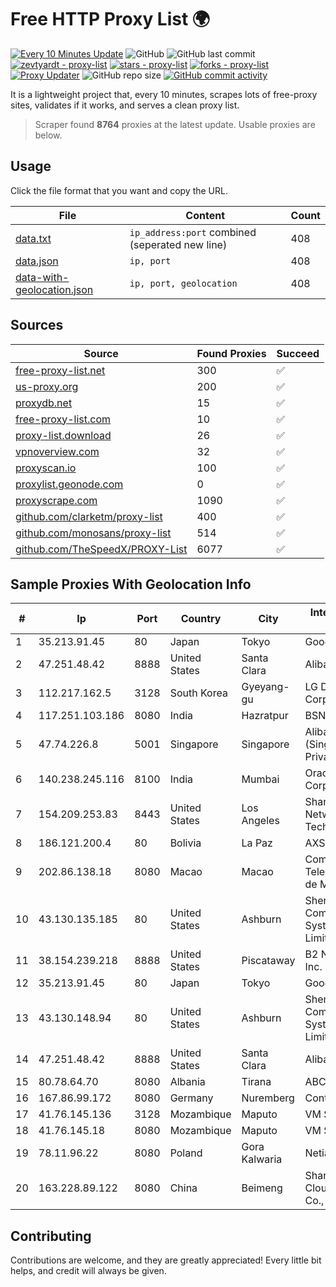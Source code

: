 
# Free HTTP Proxy List 🌍

[![Every 10 Minutes Update](https://github.com/mertguvencli/http-proxy-list/actions/workflows/main.yml/badge.svg?branch=main)](https://github.com/mertguvencli/http-proxy-list/actions/workflows/main.yml)
![GitHub](https://img.shields.io/github/license/mertguvencli/http-proxy-list)
![GitHub last commit](https://img.shields.io/github/last-commit/mertguvencli/http-proxy-list)
[![zevtyardt - proxy-list](https://img.shields.io/static/v1?label=zevtyardt&message=proxy-list&color=blue&logo=github)](https://github.com/zevtyardt/proxy-list "Go to GitHub repo")
[![stars - proxy-list](https://img.shields.io/github/stars/zevtyardt/proxy-list?style=social)](https://github.com/zevtyardt/proxy-list)
[![forks - proxy-list](https://img.shields.io/github/forks/zevtyardt/proxy-list?style=social)](https://github.com/zevtyardt/proxy-list)
[![Proxy Updater](https://github.com/zevtyardt/proxy-list/workflows/Proxy%20Updater/badge.svg)](https://github.com/zevtyardt/proxy-list/actions?query=workflow:"Proxy+Updater")
![GitHub repo size](https://img.shields.io/github/repo-size/zevtyardt/proxy-list)
[![GitHub commit activity](https://img.shields.io/github/commit-activity/m/zevtyardt/proxy-list?logo=commits)](https://github.com/zevtyardt/proxy-list/commits/main)

It is a lightweight project that, every 10 minutes, scrapes lots of free-proxy sites, validates if it works, and serves a clean proxy list.

> Scraper found **8764** proxies at the latest update. Usable proxies are below.

## Usage

Click the file format that you want and copy the URL.

|File|Content|Count|
|----|-------|-----|
|[data.txt](https://raw.githubusercontent.com/mertguvencli/http-proxy-list/main/proxy-list/data.txt)|`ip_address:port` combined (seperated new line)|408|
|[data.json](https://raw.githubusercontent.com/mertguvencli/http-proxy-list/main/proxy-list/data.json)|`ip, port`|408|
|[data-with-geolocation.json](https://raw.githubusercontent.com/mertguvencli/http-proxy-list/main/proxy-list/data-with-geolocation.json)|`ip, port, geolocation`|408|

## Sources

|Source|Found Proxies|Succeed|
|------|-------------|-------|
|[free-proxy-list.net](https://free-proxy-list.net)|300|✅|
|[us-proxy.org](https://www.us-proxy.org)|200|✅|
|[proxydb.net](http://proxydb.net)|15|✅|
|[free-proxy-list.com](https://free-proxy-list.com/?page=&port=&type%5B%5D=http&type%5B%5D=https&up_time=0&search=Search)|10|✅|
|[proxy-list.download](https://www.proxy-list.download/HTTP)|26|✅|
|[vpnoverview.com](https://vpnoverview.com/privacy/anonymous-browsing/free-proxy-servers)|32|✅|
|[proxyscan.io](https://www.proxyscan.io)|100|✅|
|[proxylist.geonode.com](https://proxylist.geonode.com/api/proxy-list?limit=300&page=1&sort_by=lastChecked&sort_type=desc&protocols=http,https)|0|✅|
|[proxyscrape.com](https://api.proxyscrape.com/v2/?request=displayproxies&protocol=http&timeout=10000&country=all&ssl=all&anonymity=all)|1090|✅|
|[github.com/clarketm/proxy-list](https://raw.githubusercontent.com/clarketm/proxy-list/master/proxy-list-raw.txt)|400|✅|
|[github.com/monosans/proxy-list](https://raw.githubusercontent.com/monosans/proxy-list/main/proxies/http.txt)|514|✅|
|[github.com/TheSpeedX/PROXY-List](https://raw.githubusercontent.com/TheSpeedX/PROXY-List/master/http.txt)|6077|✅|


## Sample Proxies With Geolocation Info

|#|Ip|Port|Country|City|Internet Service Provider|
|-|--|----|-------|----|-------------------------|
|1|35.213.91.45|80|Japan|Tokyo|Google LLC|
|2|47.251.48.42|8888|United States|Santa Clara|Alibaba.com LLC|
|3|112.217.162.5|3128|South Korea|Gyeyang-gu|LG DACOM Corporation|
|4|117.251.103.186|8080|India|Hazratpur|BSNL Internet|
|5|47.74.226.8|5001|Singapore|Singapore|Alibaba Cloud (Singapore) Private Limited|
|6|140.238.245.116|8100|India|Mumbai|Oracle Corporation|
|7|154.209.253.83|8443|United States|Los Angeles|Shanghai Ruisu Network Technology|
|8|186.121.200.4|80|Bolivia|La Paz|AXS Bolivia S. A.|
|9|202.86.138.18|8080|Macao|Macao|Companhia de Telecomunicacoes de Macau|
|10|43.130.135.185|80|United States|Ashburn|Shenzhen Tencent Computer Systems Company Limited|
|11|38.154.239.218|8888|United States|Piscataway|B2 Net Solutions Inc.|
|12|35.213.91.45|80|Japan|Tokyo|Google LLC|
|13|43.130.148.94|80|United States|Ashburn|Shenzhen Tencent Computer Systems Company Limited|
|14|47.251.48.42|8888|United States|Santa Clara|Alibaba.com LLC|
|15|80.78.64.70|8080|Albania|Tirana|ABCom|
|16|167.86.99.172|8080|Germany|Nuremberg|Contabo GmbH|
|17|41.76.145.136|3128|Mozambique|Maputo|VM  S.A|
|18|41.76.145.18|8080|Mozambique|Maputo|VM  S.A|
|19|78.11.96.22|8080|Poland|Gora Kalwaria|Netia SA|
|20|163.228.89.122|8080|China|Beimeng|Shanghai Blue Cloud Technology Co., Ltd|



## Contributing

Contributions are welcome, and they are greatly appreciated! Every
little bit helps, and credit will always be given.

